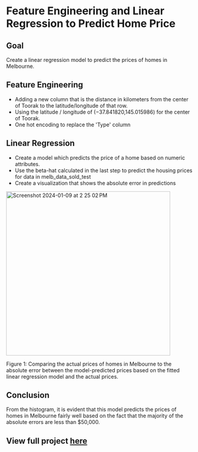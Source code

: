 # Feature Engineering and Linear Regression to Predict Home Price

## Goal 

Create a linear regression model to predict the prices of homes in Melbourne. 

## Feature Engineering 
- Adding a new column that is the distance in kilometers from the center of Toorak to the latitude/longitude of that row.
- Using the latitude / longitude of (−37.841820,145.015986) for the center of Toorak.
- One hot encoding to replace the 'Type' column

## Linear Regression 
- Create a model which predicts the price of a home based on numeric attributes.
- Use the beta-hat calculated in the last step to predict the housing prices for data in melb_data_sold_test
- Create a visualization that shows the absolute error in predictions
  
<img width="441" alt="Screenshot 2024-01-09 at 2 25 02 PM" src="https://github.com/catherinealeal/MelbourneHomesLinearRegression/assets/100166102/91da610f-be46-4fa2-9d14-7470715999fa">

Figure 1: Comparing the actual prices of homes in Melbourne to the absolute error between the model-predicted prices based on the fitted linear regression model and the actual prices.

## Conclusion 
From the histogram, it is evident that this model predicts the prices of homes in Melbourne fairly well based on the fact that the majority of the absolute errors are less than $50,000.

## View full project [here](https://github.com/catherinealeal/MelbourneHomesLinearRegression/blob/main/MelbourneHomesLinReg.ipynb) 
